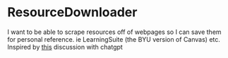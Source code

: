 # ResourceDownloader
I want to be able to scrape resources off of webpages so I can save them for personal reference. ie LearningSuite (the BYU version of Canvas) etc.
Inspired by [this](https://chatgpt.com/share/68004017-9e14-8003-b836-94b341ca63c9) discussion with chatgpt
